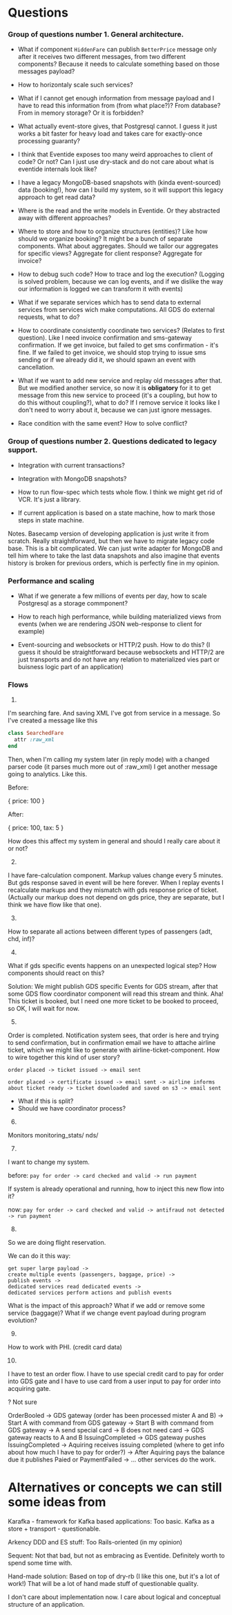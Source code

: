 # Questions

### Group of questions number 1. General architecture.

- What if component `HiddenFare` can publish `BetterPrice` message only after it receives two different messages, from two different components? Because it needs to calculate something based on those messages payload?

- How to horizontaly scale such services?

- What if I cannot get enough information from message payload and I have to read this information from (from what place?)? From database? From in memory storage? Or it is forbidden?

- What actually event-store gives, that Postgresql cannot. I guess it just works a bit faster for heavy load and takes care for exactly-once processing guaranty?

- I think that Eventide exposes too many weird approaches to client of code? Or not? Can I just use dry-stack and do not care about what is eventide internals look like?

- I have a legacy MongoDB-based snapshots with (kinda event-sourced) data (booking!), how can I build my system, so it will support this legacy approach to get read data?

- Where is the read and the write models in Eventide. Or they abstracted away with different approaches?

- Where to store and how to organize structures (entities)? Like how should we organize booking?
It might be a bunch of separate components. What about aggregates. Should we tailor our aggregates
for specific views? Aggregate for client response? Aggregate for invoice?

- How to debug such code? How to trace and log the execution? (Logging is solved problem, because we can log events, and if we dislike the way our information is logged we can transform it with events)

- What if we separate services which has to send data to external services from services wich make computations. All GDS do external requests, what to do?

- How to coordinate consistently coordinate two services? (Relates to first question). Like I need invoice confirmation and sms-gateway confirmation. If we get invoice, but failed to get sms confirmation - it's fine. If we failed to get invoice, we should stop trying to issue sms sending or if we already did it, we should spawn an event with cancellation.

- What if we want to add new service and replay old messages after that. But we modified another service, so now it is __obligatory__ for it to get message from this new service to proceed (it's a coupling, but how to do this without coupling?), what to do? If I remove service it looks like I don't need to worry about it, because we can just ignore messages.

- Race condition with the same event? How to solve conflict?

### Group of questions number 2. Questions dedicated to legacy support.

- Integration with current transactions?

- Integration with MongoDB snapshots?

- How to run flow-spec which tests whole flow. I think we might get rid of VCR. It's just a library.

- If current application is based on a state machine, how to mark those steps in state machine.


Notes. Basecamp version of developing application is just write it from scratch. Really straightforward, but then we have to migrate legacy code base. This is a bit complicated. We can just write adapter for MongoDB and tell him where to take the last data snapshots and also imagine that events history is broken for previous orders, which is perfectly fine in my opinion. 


### Performance and scaling
- What if we generate a few millions of events per day, how to scale Postgresql as a storage commponent?

- How to reach high performance, while building materialized views from events (when we are rendering JSON web-response to client for example)

- Event-sourcing and websockets or HTTP/2 push. How to do this? (I guess it should be straightforward because websockets and HTTP/2 are just transports and do not have any relation to materialized vies part or buisness logic part of an application)

### Flows

1. 

I'm searching fare. And saving XML I've got from service in a message. So I've created a message like this

```ruby
class SearchedFare
  attr :raw_xml
end
```

Then, when I'm calling my system later (in reply mode) with a changed parser code (it parses much more out of :raw_xml)
I get another message going to analytics. Like this.

Before:

{ price: 100 }

After:

{ price: 100, tax: 5 }

How does this affect my system in general and should I really care about it or not?

2. 

I have fare-calculation component. Markup values change every 5 minutes. But gds response saved in event will be here forever. When I replay events I recalculate markups and they mismatch with gds response price of ticket. (Actually our markup does not depend on gds price, they are separate, but I think we have flow like that one).

3. 

How to separate all actions between different types of passengers (adt, chd, inf)?

4. 

What if gds specific events happens on an unexpected logical step? How components should react on this?

Solution: We might publish GDS specific Events for GDS stream, after that some GDS flow coordinator component will read this stream and think.
Aha! This ticket is booked, but I need one more ticket to be booked to proceed, so OK, I will wait for now.

5. 

Order is completed. Notification system sees, that order is here and trying to send confirmation,
but in confirmation email we have to attache airline ticket, which we might like to generate with airline-ticket-component. How to wire together this kind of user story?

`order placed -> ticket issued -> email sent`

`order placed -> certificate issued -> email sent -> airline informs about ticket ready -> ticket downloaded and saved on s3 -> email sent`

- What if this is split?
- Should we have coordinator process?

6. 
Monitors
monitoring_stats/
nds/


7. 

I want to change my system.

before: `pay for order -> card checked and valid -> run payment`

If system is already operational and running, how to inject this new flow into it?

now: `pay for order -> card checked and valid -> antifraud not detected -> run payment`

8. 
So we are doing flight reservation.

We can do it this way:

```
get super large payload ->
create multiple events (passengers, baggage, price) ->
publish events ->
dedicated services read dedicated events ->
dedicated services perform actions and publish events
```

What is the impact of this approach?
What if we add or remove some service (baggage)?
What if we change event payload during program evolution?

9. 
How to work with PHI. (credit card data)

10. 
I have to test an order flow. I have to use special credit card to pay
for order into GDS gate and I have to use card from 
a user input to pay for order into acquiring gate.

? Not sure

OrderBooled 
-> GDS gateway (order has been processed mister A and B)
-> Start A with command from GDS gateway
-> Start B with command from GDS gateway
-> A send special card
-> B does not need card
-> GDS gateway reacts to A and B IssuingCompleted
-> GDS gateway pushes IssuingCompleted
-> Aquiring receives issuing completed (where to get info about how much I have to pay for order?)
-> After Aquiring pays the balance due it publishes Paied or PaymentFailed
-> ... other services do the work.

# Alternatives or concepts we can still some ideas from

Karafka - framework for Kafka based applications:
Too basic. Kafka as a store + transport - questionable.

Arkency DDD and ES stuff:
Too Rails-oriented (in my opinion)

Sequent:
Not that bad, but not as embracing as Eventide.
Definitely worth to spend some time with.

Hand-made solution: 
Based on top of dry-rb (I like this one, but it's a lot of work!)
That will be a lot of hand made stuff of questionable quality.

I don't care about implementation now. I care about logical and conceptual structure of an application.
